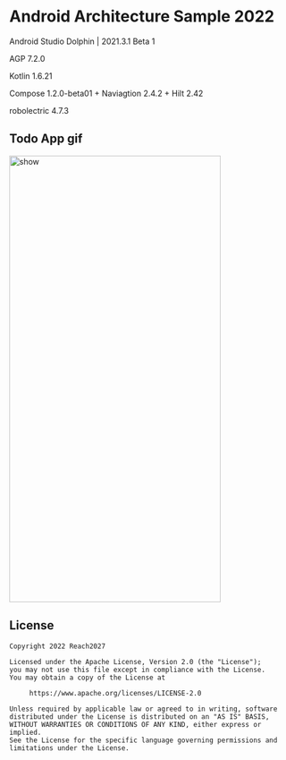 # Android Architecture Sample 2022

Android Studio Dolphin | 2021.3.1 Beta 1

AGP 7.2.0

Kotlin 1.6.21

Compose 1.2.0-beta01 + Naviagtion 2.4.2 + Hilt 2.42

robolectric 4.7.3

## Todo App gif


<img src="screenshots/todo.gif" alt="show" width="378" height="798" />

## License

```
Copyright 2022 Reach2027

Licensed under the Apache License, Version 2.0 (the "License");
you may not use this file except in compliance with the License.
You may obtain a copy of the License at

     https://www.apache.org/licenses/LICENSE-2.0

Unless required by applicable law or agreed to in writing, software
distributed under the License is distributed on an "AS IS" BASIS,
WITHOUT WARRANTIES OR CONDITIONS OF ANY KIND, either express or implied.
See the License for the specific language governing permissions and
limitations under the License.
```

